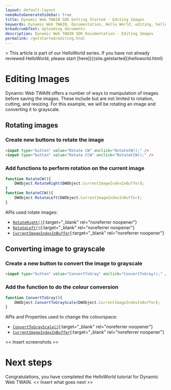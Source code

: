 ```yaml
---
layout: default-layout
needAutoGenerateSidebar: true
title: Dynamic Web TWAIN SDK Getting Started - Editing Images
keywords: Dynamic Web TWAIN, Documentation, Hello World, editing, helloworld
breadcrumbText: Uploading documents
description: Dynamic Web TWAIN SDK Documentation - Editing Images
permalink: /getstarted/editing.html
---
```


<div class='blockquote-note'></div>
> This article is part of our HelloWorld series. If you have not already reviewed HelloWorld, please start [here]({{site.getstarted}}helloworld.html)

# Editing Images

Dynamic Web TWAIN offers a number of ways to manipulation of images before saving the images. These include but are not limited to rotation, cutting, and resizing. For this example, we will be rotating an image and converting it to grayscale.

<!-- For the quick guide on available APIs, please see [ImageEditing]({{site.indepth}}features/edit.html){:target="_blank" rel="noreferrer noopener"} -->

## Rotating images

### Create new buttons to rotate the image

```html
<input type="button" value="Rotate CW" onclick="RotateCW();" />
<input type="button" value="Rotate CCW" onclick="RotateCCW();" />
```

### Add functions to perform rotation on the current image

```js
function RotateCW(){
    DWObject.RotateRight(DWObject.CurrentImageIndexInBuffer);
}
function RotateCCW(){
    DWObject.RotateLeft(DWObject.CurrentImageIndexInBuffer);
}
```

APIs used rotate images:

- [`RotateRight()`]({{site.info}}api/WebTwain_Edit.html#rotateright){:target="_blank" rel="noreferrer noopener"}
- [`RotateLeft()`]({{site.info}}api/WebTwain_Edit.html#rotateleft){:target="_blank" rel="noreferrer noopener"}
- [`CurrentImageIndexInBuffer`]({{site.info}}api/WebTwain_Buffer.html#currentimageindexinbuffer){:target="_blank" rel="noreferrer noopener"}

## Converting image to grayscale

### Create a new button to convert the image to grayscale

```html
<input type="button" value="ConvertToGray" onclick="ConvertToGray();" />
```

### Add the function to do the colour conversion

```js
function ConvertToGray(){
    DWObject.ConvertToGrayScale(DWObject.CurrentImageIndexInBuffer);
}
```

APIs and Properties used to change the colourspace: 

- [`ConvertToGrayScale()`]({{site.info}}api/WebTwain_Edit.html#converttograyscale){:target="_blank" rel="noreferrer noopener"}
- [`CurrentImageIndexInBuffer`]({{site.info}}api/WebTwain_Buffer.html#currentimageindexinbuffer){:target="_blank" rel="noreferrer noopener"}

<< Insert screenshots >>

# Next steps

Congratulations, you have completed the HelloWorld tutorial for Dynamic Web TWAIN. << Insert what goes next >>

<!-- 
- [Customising your scan settings]({{site.getstarted}}scansettings.html)
- [Review HelloWorld]({{site.getstarted}}helloworld.html)
- [Review Uploading Documents]({{site.getstarted}}uploading.html) -->
